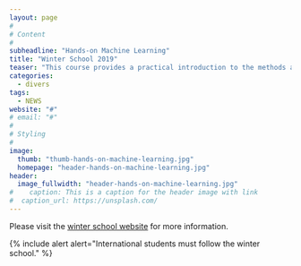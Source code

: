 ```yaml
---
layout: page
#
# Content
#
subheadline: "Hands-on Machine Learning"
title: "Winter School 2019"
teaser: "This course provides a practical introduction to the methods and algorithms at the core of machine learning. The course mainly covers the first 7 chapters of Aurélien Géron's book \"Hands-On Machine Learning with Scikit-Learn & TensorFlow\" with practical exercises using Scikit-Learn."
categories:
  - divers
tags:
  - NEWS
website: "#"
# email: "#"
#
# Styling
#
image:
  thumb: "thumb-hands-on-machine-learning.jpg"
  homepage: "header-hands-on-machine-learning.jpg"
header:
  image_fullwidth: "header-hands-on-machine-learning.jpg"
#    caption: This is a caption for the header image with link
#  caption_url: https://unsplash.com/
---
```


Please visit the [winter school website]("http://www-sop.inria.fr/members/Giovanni.Neglia/homl/") for more information.

{% include alert alert="International students must follow the winter school." %}

